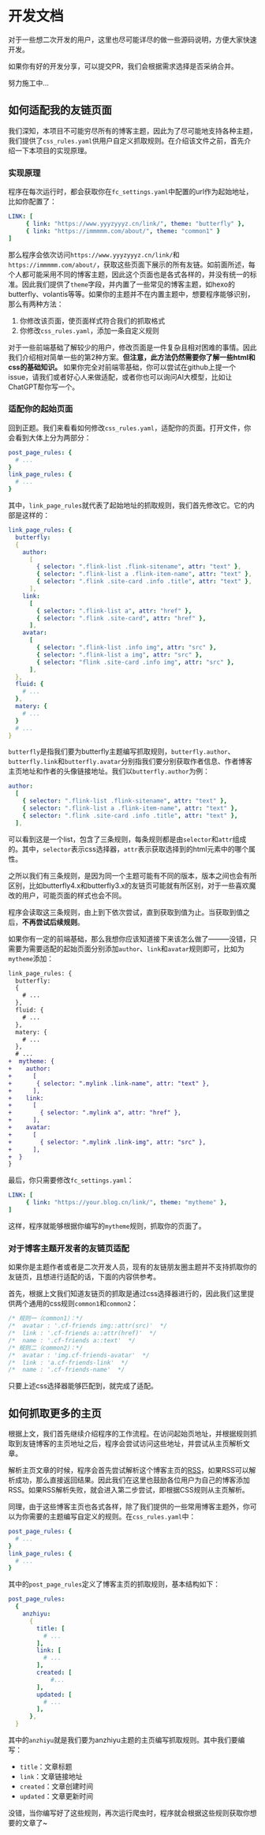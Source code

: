 # 开发文档

对于一些想二次开发的用户，这里也尽可能详尽的做一些源码说明，方便大家快速开发。

如果你有好的开发分享，可以提交PR，我们会根据需求选择是否采纳合并。

努力施工中...

## 如何适配我的友链页面

我们深知，本项目不可能穷尽所有的博客主题，因此为了尽可能地支持各种主题，我们提供了`css_rules.yaml`供用户自定义抓取规则。在介绍该文件之前，首先介绍一下本项目的实现原理。

### 实现原理

程序在每次运行时，都会获取你在`fc_settings.yaml`中配置的url作为起始地址，比如你配置了：

```yaml
LINK: [
     { link: "https://www.yyyzyyyz.cn/link/", theme: "butterfly" },  
     { link: "https://immmmm.com/about/", theme: "common1" }
]
```

那么程序会依次访问`https://www.yyyzyyyz.cn/link/`和`https://immmmm.com/about/`，获取这些页面下展示的所有友链。如前面所述，每个人都可能采用不同的博客主题，因此这个页面也是各式各样的，并没有统一的标准。因此我们提供了`theme`字段，并内置了一些常见的博客主题，如hexo的butterfly、volantis等等。如果你的主题并不在内置主题中，想要程序能够识别，那么有两种方法：

1. 你修改该页面，使页面样式符合我们的抓取格式
2. 你修改`css_rules.yaml`，添加一条自定义规则

对于一些前端基础了解较少的用户，修改页面是一件复杂且相对困难的事情。因此我们介绍相对简单一些的第2种方案。**但注意，此方法仍然需要你了解一些html和css的基础知识。** 如果你完全对前端零基础，你可以尝试在github上提一个issue，请我们或者好心人来做适配，或者你也可以询问AI大模型，比如让ChatGPT帮你写一个。

### 适配你的起始页面

回到正题。我们来看看如何修改`css_rules.yaml`，适配你的页面。打开文件，你会看到大体上分为两部分：

```yaml
post_page_rules: {
  # ...
}
link_page_rules: {
  # ...
}
```

其中，`link_page_rules`就代表了起始地址的抓取规则，我们首先修改它。它的内部是这样的：

```yaml
link_page_rules: {
  butterfly:
  {
    author:
      [
        { selector: ".flink-list .flink-sitename", attr: "text" },
        { selector: ".flink-list a .flink-item-name", attr: "text" },
        { selector: ".flink .site-card .info .title", attr: "text" },
      ],
    link:
      [
        { selector: ".flink-list a", attr: "href" },
        { selector: ".flink .site-card", attr: "href" },
      ],
    avatar:
      [
        { selector: ".flink-list .info img", attr: "src" },
        { selector: ".flink-list a img", attr: "src" },
        { selector: "flink .site-card .info img", attr: "src" },
      ],
  },
  fluid: {
    # ...
  },
  matery: {
    # ...
  }
  # ...
}
```

`butterfly`是指我们要为butterfly主题编写抓取规则，`butterfly.author`、`butterfly.link`和`butterfly.avatar`分别指我们要分别获取作者信息、作者博客主页地址和作者的头像链接地址。我们以`butterfly.author`为例：

```yaml
author:
  [
    { selector: ".flink-list .flink-sitename", attr: "text" },
    { selector: ".flink-list a .flink-item-name", attr: "text" },
    { selector: ".flink .site-card .info .title", attr: "text" },
  ],
```
可以看到这是一个list，包含了三条规则，每条规则都是由`selector`和`attr`组成的。其中，`selector`表示css选择器，`attr`表示获取选择到的html元素中的哪个属性。

之所以我们有三条规则，是因为同一个主题可能有不同的版本，版本之间也会有所区别，比如butterfly4.x和butterfly3.x的友链页可能就有所区别，对于一些喜欢魔改的用户，可能页面的样式也会不同。

程序会读取这三条规则，由上到下依次尝试，直到获取到值为止。当获取到值之后，**不再尝试后续规则**。

如果你有一定的前端基础，那么我想你应该知道接下来该怎么做了———没错，只需要为需要适配的起始页面分别添加`author`、`link`和`avatar`规则即可，比如为`mytheme`添加：

```diff
link_page_rules: {
  butterfly:
  {
    # ...
  },
  fluid: {
    # ...
  },
  matery: {
    # ...
  },
  # ...
+  mytheme: {
+    author:
+      [
+       { selector: ".mylink .link-name", attr: "text" },
+      ],
+    link:
+      [
+        { selector: ".mylink a", attr: "href" },
+      ],
+    avatar:
+      [
+        { selector: ".mylink .link-img", attr: "src" },
+      ],
+  }
}
```

最后，你只需要修改`fc_settings.yaml`：

```yaml
LINK: [
     { link: "https://your.blog.cn/link/", theme: "mytheme" },  
]
```

这样，程序就能够根据你编写的`mytheme`规则，抓取你的页面了。

### 对于博客主题开发者的友链页适配

如果你是主题作者或者是二次开发人员，现有的友链朋友圈主题并不支持抓取你的友链页，且想进行适配的话，下面的内容供参考。

首先，根据上文我们知道友链页的抓取是通过css选择器进行的，因此我们这里提供两个通用的css规则`common1`和`common2`：

```css
/* 规则一（common1）：*/
/*  avatar : '.cf-friends img::attr(src)'  */
/*  link : '.cf-friends a::attr(href)'  */
/*  name : '.cf-friends a::text'  */
/* 规则二（common2）：*/
/*  avatar : 'img.cf-friends-avatar'  */
/*  link : 'a.cf-friends-link'  */
/*  name : '.cf-friends-name'  */
```

只要上述css选择器能够匹配到，就完成了适配。

## 如何抓取更多的主页

根据上文，我们首先继续介绍程序的工作流程。在访问起始页地址，并根据规则抓取到友链博客的主页地址之后，程序会尝试访问这些地址，并尝试从主页解析文章。

解析主页文章的时候，程序会首先尝试解析这个博客主页的[RSS](https://zh.wikipedia.org/wiki/RSS)，如果RSS可以解析成功，那么直接返回结果。因此我们在这里也鼓励各位用户为自己的博客添加RSS。如果RSS解析失败，就会进入第二步尝试，即根据CSS规则从主页解析。

同理，由于这些博客主页也各式各样，除了我们提供的一些常用博客主题外，你可以为你需要的主题编写自定义的规则。在`css_rules.yaml`中：

```yaml
post_page_rules: {
  # ...
}
link_page_rules: {
  # ...
}
```

其中的`post_page_rules`定义了博客主页的抓取规则，基本结构如下：

```yaml
post_page_rules:
  {
    anzhiyu:
      {
        title: [
          # ...
        ],
        link: [ 
          # ...
        ],
        created: [
            #...
        ],
        updated: [
          # ...
        ],
      },
  }
```

其中的`anzhiyu`就是我们要为anzhiyu主题的主页编写抓取规则。其中我们要编写：

- `title`：文章标题
- `link`：文章链接地址
- `created`：文章创建时间
- `updated`：文章更新时间

没错，当你编写好了这些规则，再次运行爬虫时，程序就会根据这些规则获取你想要的文章了~

<!-- ## 配置项json友链

在`fc_settings.yaml`中的配置项友链`SETTINGS_FRIENDS_LINKS`主要针对还未适配主题或者有**定制需求**的用户，这里对`json_api`的用法作一个详细的说明。

配置`json_api`可以使爬虫能够根据你指定的api接口获取到对应的json格式友链，例如：

```python
SETTINGS_FRIENDS_LINKS = {
    "enable": True,
    "json_api": "https://xxxxxx/friend.json",
    "list": []
}
```

你也可以配置一个路径，让爬虫通过文件读取的形式（尚处于开发状态）获取友链，如：

```python
SETTINGS_FRIENDS_LINKS = {
    "enable": True,
    "json_api": "../friend.json",
    "list": []
}
```

其中`friend.json`格式支持以下形式，只要**符合一种**即可：

#### 1、基础格式

```json
{
  "friends": [
    [
      "贰猹の小窝",   # 友链名称
      "https://noionion.top/",  # 友链地址
      "https://pub-noionion.oss-cn-hangzhou.aliyuncs.com/head.jpg"  # 友链头像
    ],
    [
      "Akilarの糖果屋",  # 友链名称
      "https://akilar.top/",  # 友链地址
      "https://akilar.top/images/headimage.png" # 友链头像
    ],
    [
      "elizen", # 友链名称
      "https://elizen.me/", # 友链地址
      "https://akilar.top/images/headimage.png", # 友链头像
      "hello.xml"  # 自定义后缀
    ],
    ....
  ]
}
```

#### 2、高级格式

高级格式尚处于开发中，与基础格式暂无区别，且稳定性未知，待后续更新。

```json
{
  "friends": [
    {
      "class_name": "🍨冰糖红茶",   # 分组名称
      "class_desc": "冰糖红茶组织成员",  # 分组说明
      "link_list": [
        {
          # 必须参数：名称、友链地址、头像
          "name": "🧊小冰博客",  # 友链名称
          "link": "https://zfe.space/",  # 友链地址
          "avatar": "https://npm.elemecdn.com/akilar-friends@latest/avatar/zfe.space.jpg",  # 友链头像
          # 额外参数，可以无限制扩展
      	  "suffix": "hello.xml"  # 自定义后缀
          "descr": "做个有梦想的人！",  # 友链描述
          "siteshot": "https://npm.elemecdn.com/akilar-friends@latest/siteshot/zfe.space.jpg"  # 站点截图
          ....
        },
        {
          # 必须参数：名称、友链地址、头像
          "name": "🍭Akilarの糖果屋",
          "link": "https://akilar.top/",
          "avatar": "https://npm.elemecdn.com/akilar-friends@latest/avatar/akilar.top.jpg",
          "siteshot": "https://npm.elemecdn.com/akilar-friends@latest/siteshot/akilar.top.jpg",
          # 额外参数，可以无限制扩展
          "descr": "欢迎光临糖果屋"  # 友链描述
          "suffix": "hello.xml"  # 自定义后缀
        }
      ]
    },
    {
      "class_name": "🍨xxxx",  # 分组名称
      "class_desc": "xxxxxx",  # 分组说明
      "link_list": [
        {
          # 必须参数：名称、友链地址、头像
          "name": "🧊小冰博客",  # 友链名称
          "link": "https://zfe.space/",  # 友链地址
          "avatar": "https://npm.elemecdn.com/akilar-friends@latest/avatar/zfe.space.jpg",  # 友链头像
          # 额外参数，可以无限制扩展
		  "suffix": "hello.xml"  # 自定义后缀
          "descr": "做个有梦想的人！",  # 友链描述
          "siteshot": "https://npm.elemecdn.com/akilar-friends@latest/siteshot/zfe.space.jpg"  # 站点截图
          ....
        },
        {
          # 必须参数：名称、友链地址、头像
          "name": "🍭Akilarの糖果屋",
          "link": "https://akilar.top/",
          "avatar": "https://npm.elemecdn.com/akilar-friends@latest/avatar/akilar.top.jpg",
          # 额外参数，可以无限制扩展
          "suffix": "hello.xml"  # 自定义后缀
          "siteshot": "https://npm.elemecdn.com/akilar-friends@latest/siteshot/akilar.top.jpg",
          "descr": "欢迎光临糖果屋"
        }
      ]
    }
  ]
}
```
 -->
